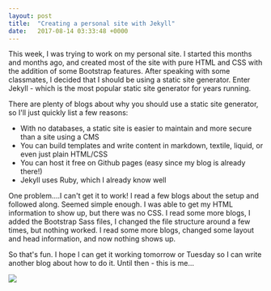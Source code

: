 ```yaml
---
layout: post
title:  "Creating a personal site with Jekyll"
date:   2017-08-14 03:33:48 +0000
---
```



This week, I was trying to work on my personal site. I started this months and months ago, and created most of the site with pure HTML and CSS with the addition of some Bootstrap features. After speaking with some classmates, I decided that I should be using a static site generator. Enter Jekyll - which is the most popular static site generator for years running. 

There are plenty of blogs about why you should use a static site generator, so I'll just quickly list a few reasons:
* With no databases, a static site is easier to maintain and more secure than a site using a CMS
* You can build templates and write content in markdown, textile, liquid, or even just plain HTML/CSS
* You can host it free on Github pages (easy since my blog is already there!)
* Jekyll uses Ruby, which I already know well

One problem....I can't get it to work! I read a few blogs about the setup and followed along. Seemed simple enough. I was able to get my HTML information to show up, but there was no CSS. I read some more blogs, I added the Bootstrap Sass files, I changed the file structure around a few times, but nothing worked. I read some more blogs, changed some layout and head information, and now nothing shows up. 

So that's fun. I hope I can get it working tomorrow or Tuesday so I can write another blog about how to do it. Until then - this is me...

![](http://i.imgur.com/LUDHWU5.jpg)
